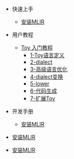 - 快速上手

  - [安装MLIR](/getstart.md)

- 用户教程

  - [Toy 入门教程](/Tutorials/Toy/_index.md)
    - [1-Toy语言定义](/Tutorials/Toy/Ch-1.md)
    - [2-dialect](/Tutorials/Toy/Ch-2.md)
    - [3-高级语言优化](/Tutorials/Toy/Ch-3.md)
    - [4-dialect变换](/Tutorials/Toy/Ch-4.md)
    - [5-lower](/Tutorials/Toy/Ch-5.md)
    - [6-代码生成](/Tutorials/Toy/Ch-6.md)
    - [7-扩展Toy](/Tutorials/Toy/Ch-7.md)


- 开发手册

  - [安装MLIR](/getstart.md)

- [安装MLIR](/getstart.md)
- [安装MLIR](/getstart.md)